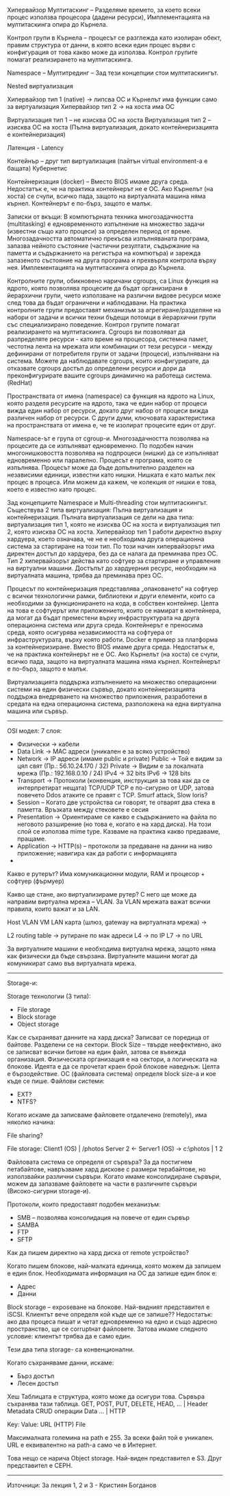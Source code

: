 Хипервайзор
Мултитаскинг – Разделяме времето, за което всеки процес използва процесора (дадени ресурси), 
Имплементацията на мултитаскинга опира до Кърнела.

Контрол групи в Кърнела – процесът се разглежда като изолиран обект, правим структура от данни, в която всеки един процес върви с конфигурация от това какво може да използва. Контрол групите помагат реализирането на мултитаскинга. 

Namespace – 
Мултитрединг – 
Зад тези концепции стои мултитаскингът.

Nested виртуализация

Хипервайзор тип 1 (native) -> липсва ОС и Кърнелът има функции само за виртуализация
Хипервайзор тип 2 -> на хоста има ОС

Виртуализация тип 1 – не изисква ОС на хоста
Виртуализация тип 2 – изисква ОС на хоста
(Пълна виртуализация, докато контейнеризацията е контейнеризация)

Латенция - Latency

Контейнър – друг тип виртуализация (пайтън virtual environment-а е бащата)
Кубернетис

Контейнеризация (docker) – Вместо BIOS имаме друга среда. Недостатък е, че на практика контейнерът не е ОС. Ако Кърнелът (на хоста) се счупи, всичко пада, защото на виртуалната машина няма кърнел. Контейнерът е по-бърз, защото е малък.



Записки от вкъщи:
В компютърната техника многозадачността (multitasking) е едновременното изпълнение на множество задачи (известни също като процеси) за определен период от време. Многозадачността автоматично прекъсва изпълняваната програма, запазва нейното състояние (частични резултати, съдържание на паметта и съдържанието на регистъра на компютъра) и зарежда запазеното състояние на друга програма и прехвърля контрола върху нея. Имплементацията на мултитаскинга опира до Кърнела.

Контролните групи, обикновено наричани cgroups, са Linux функция на ядрото, която позволява процесите да бъдат организирани в йерархични групи, чието използване на различни видове ресурси може след това да бъдат ограничени и наблюдавани. На практика контролните групи предоставят механизъм за агрегиране/разделяне на набори от задачи и всички техни бъдещи потомци в йерархични групи със специализирано поведение. Контрол групите помагат реализирането на мултитаскинга. 
Cgroups ви позволяват да разпределяте ресурси - като време на процесора, системна памет, честотна лента на мрежата или комбинации от тези ресурси - между дефинирани от потребителя групи от задачи (процеси), изпълнявани на система. Можете да наблюдавате cgroups, които конфигурирате, да отказвате cgroups достъп до определени ресурси и дори да преконфигурирате вашите cgroups динамично на работеща система. (RedHat)

Пространствата от имена (namespace) са функция на ядрото на Linux, която разделя ресурсите на ядрото, така че един набор от процеси вижда един набор от ресурси, докато друг набор от процеси вижда различен набор от ресурси. С други думи, ключовата характеристика на пространствата от имена е, че те изолират процесите един от друг.

Namespace-ът е група от cgroup-и.
Mногозадачността позволява на процесите да се изпълняват едновременно. По подобен начин многонишковостта позволява на подпроцеси (нишки) да се изпълняват едновременно или паралелно.
Процесът е програма, която се изпълнява. Процесът може да бъде допълнително разделен на независими единици, известни като нишки. Нишката е като малък лек процес в процеса. Или можем да кажем, че колекция от нишки е това, което е известно като процес.

Зад концепциите Namespace и Multi-threading стои мултитаскингът.
Съществува 2 типа виртуализация: Пълна виртуализация и контейнеризация.
Пълната виртуализация се дели на два типа: виртуализация тип 1, която не изисква ОС на хоста и виртуализация тип 2, която изисква ОС на хоста. Хипервайзор тип 1 работи директно върху хардуера, което означава, че не е необходима друга операционна система за стартиране на този тип. По този начин хипервайзорът има директен достъп до хардуера, без да се налага да преминава през ОС. Тип 2 хипервайзорът действа като софтуер за стартиране и управление на виртуални машини. Достъпът до хардуерния ресурс, необходим на виртуалната машина, трябва да преминава през ОС.

Процесът по контейнеризация представлява „опаковането“ на софтуер с всички технологични рамки, библиотеки и други елементи, които са необходими за функционирането на кода, в собствен контейнер. Целта на това е софтуерът или приложението, които се намират в контейнера, да могат да бъдат преместени върху инфраструктурата на друга операционна система или друга среда. Контейнерът е преносима среда, която осигурява независимостта на софтуера от инфраструктурата, върху която работи. Docker е пример за платформа за контейнеризиране.
Вместо BIOS имаме друга среда. Недостатък е, че на практика контейнерът не е ОС. Ако Кърнелът (на хоста) се счупи, всичко пада, защото на виртуалната машина няма кърнел. Контейнерът е по-бърз, защото е малък.

Виртуализацията поддържа изпълнението на множество операционни системи на един физически сървър, докато контейнеризацията поддържа внедряването на множество приложения, разработени в средата на една операционна система, разположена на една виртуална машина или сървър.






------

OSI модел:
7 слоя:
-	Физически -> кабели
-	Data Link -> MAC адреси (уникален е за всяко устройство)
-	Network -> IP адреси (имаме public и private)
Public -> Той е видим за цял свят (Пр.: 56.10.24.170 / 32)
Private -> Видим е за локалната мрежа (Пр.: 192.168.0.10 / 24)
IPv4 -> 32 bits
IPv6 -> 128 bits
-	Transport -> Протоколи (конвенция, инструкция за това как да се интерпретират нещата) TCP/UDP
TCP е по-сигурно от UDP, затова повечето Ddos атаките се правят с TCP. Smurf attack, Slow loris?
-	Session – Когато две устройства си говорят, те отварят два стека в паметта. Връзката между стековете е сесия
-	Presentation -> Ориентираме се какво е съдържанието на файла по неговото разширение (но това е, когато е на хард диска). На този слой се използва mime type. Казваме на практика какво предаваме, пращаме.
-	Application -> HTTP(s) – протоколи за предаване на данни на ниво приложение; навигира как да работи с информацията
-	
Какво е рутерът?
Има комуникационни модули, RAM и процесор + софтуер (фърмуер)

Какво ще стане, ако виртуализираме рутер?
С него ще може да направим виртуална мрежа – VLAN. За VLAN мрежата важат всички правила, които важат и за LAN. 

Host
VLAN
VM
LAN карта (шлюз, gateway на виртуалната мрежа) -> 

L2 routing table -> рутиране по мак адреси
L4 -> по IP
L7 -> по URL

За виртуалните машини е необходима виртуална мрежа, защото няма как физически да бъде свързана. Виртуалните машини могат да комуникират само във виртуалната мрежа.


---

Storage-и:

Storage технологии (3 типа):
-	File storage
-	Block storage
-	Object storage

Как се съхраняват данните на хард диска?
Записват се поредица от байтове. Разделени се на сектори.
Block Size – твърде неефективно, ако се записват всички битове на един файл, затова се въвежда организация. Физическата организация е на сектори, а логическата на блокове. Идеята е да се прочетат краен брой блокове наведнъж. Целта е бързодействие. ОС (файловата система) определя block size-а и кое къде се пише.
Файлови системи:
-	EXT?
-	NTFS?

Когато искаме да записваме файловете отдалечено (remotely), има няколко начина:

File sharing?

File storage:
Client1 (OS)
                 | /photos
Server 2 <- Server1 (OS) -> c:\photos
	   |
1		2

Файловата система се определя от сървъра? За да постигнем петабайтове, навръзваме хард дискове с размери терабайтове, но използвайки различни сървъри. Когато имаме консолидиране сървъри, можем да запазваме файловете на части в различните сървъри (Високо-сигурни storage-и).

Протоколи, които предоставят подобен механизъм:
-	SMB – позволява консолидация на повече от един сървър
-	SAMBA
-	FTP
-	SFTP

Как да пишем директно на хард диска от remote устройство?

Когато пишем блокове, най-малката единица, която можем да запишем е един блок.
Необходимата информация на ОС да запише един блок е:
-	Адрес
-	Данни

Block storage – exposeване на блокове. Най-видният представител е iSCSI. Клиентът вече определя кой къде ще се запише?? Недостатък: ако два процеса пишат и четат едновременно на едно и също адресно пространство, ще се corruptнат файловете. Затова имаме следното условие: клиентът трябва да е само един.

Тези два типа storage- са конвенционални.

Когато съхраняваме данни, искаме:
-	Бърз достъп
-	Лесен достъп

Хеш Таблицата е структура, която може да осигури това. Сървъра съхранява тази таблица. 
GET, POST, PUT, DELETE, HEAD, …
|
Header
Metadata					CRUD операции
Data
…
|
HTTP



Key: 		Value:
URL (HTTP)		File

Максималната големина на path е 255. За всеки файл той е уникален. URL е еквивалентно на path-а само че в Интернет.

Това нещо се нарича Object storage. Най-виден представител е S3. Друг представител е CEPH.


----

Източници: 
За лекция 1, 2 и 3 - Кристиян Богданов